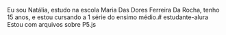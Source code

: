 Eu sou Natália, estudo na escola Maria Das Dores Ferreira Da Rocha, tenho 15 anos, e estou cursando a 1 série do ensimo médio.# estudante-alura
Estou com arquivos sobre P5.js
